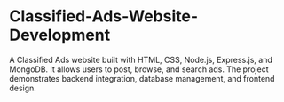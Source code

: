 # Classified-Ads-Website-Development
A Classified Ads website built with HTML, CSS, Node.js, Express.js, and MongoDB. It allows users to post, browse, and search ads. The project demonstrates backend integration, database management, and frontend design.
